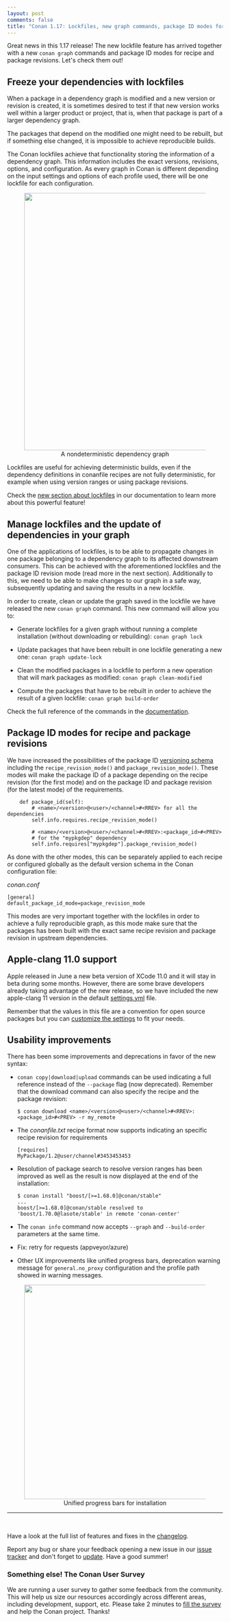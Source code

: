 ```yaml
---
layout: post
comments: false
title: "Conan 1.17: Lockfiles, new graph commands, package ID modes for revisions, apple-clang 11.0 support and usability improvements"
---
```


Great news in this 1.17 release! The new lockfile feature has arrived together with a new ``conan graph`` commands and package ID modes for recipe and package revisions. Let's check them out!

## Freeze your dependencies with lockfiles

When a package in a dependency graph is modified and a new version or revision is created, it is sometimes desired to test if that new
version works well within a larger product or project, that is, when that package is part of a larger dependency graph.

The packages that depend on the modified one might need to be rebuilt, but if something else changed, it is impossible to achieve
reproducible builds.

The Conan lockfiles achieve that functionality storing the information of a dependency graph. This information includes the exact versions, revisions, options, and configuration. As every graph in Conan is different depending on the input settings and options of each profile used, there will be one lockfile for each configuration.

<div align="center">
    <figure>
        <img src="{{ site.url }}/assets/post_images/2019-07-15/conan_lockfiles_graph.png" width="600"/>
        <figcaption>A nondeterministic dependency graph</figcaption>
    </figure>
</div>

Lockfiles are useful for achieving deterministic builds, even if the dependency definitions in conanfile recipes are not fully
deterministic, for example when using version ranges or using package revisions.

Check the [new section about lockfiles](https://docs.conan.io/en/latest/versioning/lockfiles.html) in our documentation to learn more about
this powerful feature!

## Manage lockfiles and the update of dependencies in your graph

One of the applications of lockfiles, is to be able to propagate changes in one package belonging to a dependency graph to its affected downstream consumers. This can be achieved with the aforementioned lockfiles and the package ID revision mode (read more in the next
section). Additionally to this, we need to be able to make changes to our graph in a safe way, subsequently updating and saving the results
in a new lockfile.

In order to create, clean or update the graph saved in the lockfile we have released the new ``conan graph`` command. This new command will allow you to:

- Generate lockfiles for a given graph without running a complete installation (without downloading or rebuilding): ``conan graph lock``

- Update packages that have been rebuilt in one lockfile generating a new one: ``conan graph update-lock``

- Clean the modified packages in a lockfile to perform a new operation that will mark packages as modified: ``conan graph clean-modified``

- Compute the packages that have to be rebuilt in order to achieve the result of a given lockfile: ``conan graph build-order``

Check the full reference of the commands in the [documentation](https://docs.conan.io/en/latest/reference/commands/misc/graph.html).

## Package ID modes for recipe and package revisions

We have increased the possibilities of the package ID
[versioning schema](https://docs.conan.io/en/latest/creating_packages/define_abi_compatibility.html#versioning-schema) including the ``recipe_revision_mode()`` and ``package_revision_mode()``. These modes will make the package ID of a package depending on the
recipe revision (for the first mode) and on the package ID and package revision (for the latest mode) of the requirements.

```
    def package_id(self):
        # <name>/<version>@<user>/<channel>#<RREV> for all the dependencies
        self.info.requires.recipe_revision_mode()

        # <name>/<version>@<user>/<channel>#<RREV>:<package_id>#<PREV>
        # for the "mypkgdep" dependency
        self.info.requires["mypkgdep"].package_revision_mode()
```

As done with the other modes, this can be separately applied to each recipe or configured globally as the default version schema in the
Conan configuration file:

*conan.conf*
```
[general]
default_package_id_mode=package_revision_mode
```

This modes are very important together with the lockfiles in order to achieve a fully reproducible graph, as this mode make sure that the packages has been built with the exact same recipe revision and package revision in upstream dependencies.

## Apple-clang 11.0 support

Apple released in June a new beta version of XCode 11.0 and it will stay in beta during some months. However, there are some brave
developers already taking advantage of the new release, so we have included the new apple-clang 11 version in the default
[settings.yml](https://docs.conan.io/en/latest/reference/config_files/settings.yml.html) file.

Remember that the values in this file are a convention for open source packages but you can
[customize the settings](https://docs.conan.io/en/latest/extending/custom_settings.html) to fit your needs.

## Usability improvements

There has been some improvements and deprecations in favor of the new syntax:

- ``conan copy|download|upload`` commands can be used indicating a full reference instead of the ``--package`` flag (now deprecated).
  Remember that the download command can also specify the recipe and the package revision:

  ```
  $ conan download <name>/<version>@<user>/<channel>#<RREV>:<package_id>#<PREV> -r my_remote
  ```

- The *conanfile.txt* recipe format now supports indicating an specific recipe revision for requirements

  ```
  [requires]
  MyPackage/1.2@user/channel#3453453453
  ```

- Resolution of package search to resolve version ranges has been improved as well as the result is now displayed at the end of the
  installation:

  ```
  $ conan install "boost/[>=1.68.0]@conan/stable"
  ...
  boost/[>=1.68.0]@conan/stable resolved to 'boost/1.70.0@lasote/stable' in remote 'conan-center'
  ```

- The ``conan info`` command now accepts ``--graph`` and ``--build-order`` parameters at the same time.

- Fix: retry for requests (appveyor/azure)

- Other UX improvements like unified progress bars, deprecation warning message for ``general.no_proxy`` configuration and the profile path
  showed in warning messages.

<div align="center">
    <figure>
        <img src="{{ site.url }}/assets/post_images/2019-07-15/conan_progress_bars.gif" width="500"/>
        <figcaption>Unified progress bars for installation</figcaption>
    </figure>
</div>

-----------
<br>

Have a look at the full list of features and fixes in the [changelog](https://docs.conan.io/en/latest/changelog.html).

Report any bug or share your feedback opening a new issue in our [issue tracker](https://github.com/conan-io/conan/issues) and don't forget
to [update](https://conan.io/downloads.html). Have a good summer!

### Something else! The Conan User Survey

We are running a user survey to gather some feedback from the community. This will help us size our resources accordingly across
different areas, including development, support, etc. Please take 2 minutes to
[fill the survey](https://www.surveymonkey.com/r/ConanCommunity) and help the Conan project. Thanks!
